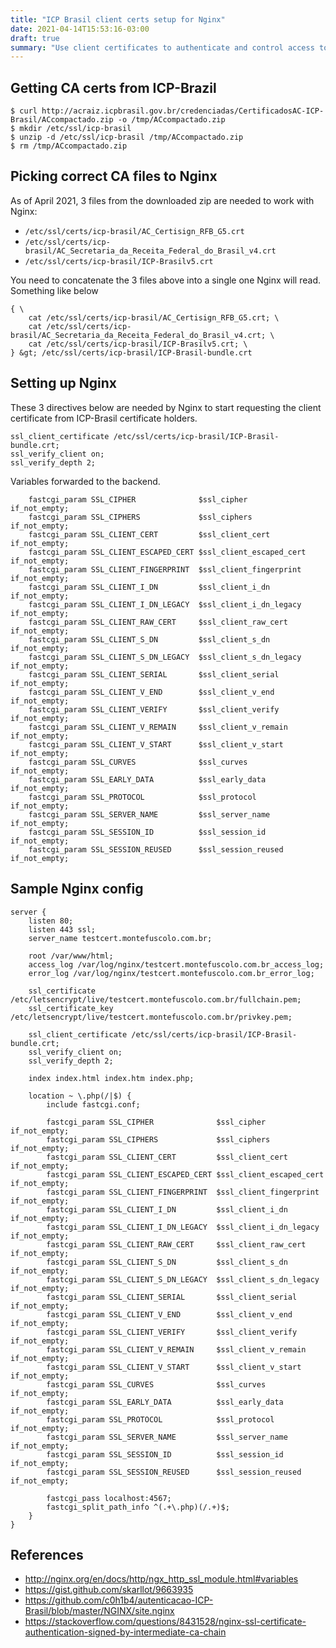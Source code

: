 ```yaml
---
title: "ICP Brasil client certs setup for Nginx"
date: 2021-04-14T15:53:16-03:00
draft: true
summary: "Use client certificates to authenticate and control access to resources with Nginx."
---
```


## Getting CA certs from ICP-Brazil

```shell
$ curl http://acraiz.icpbrasil.gov.br/credenciadas/CertificadosAC-ICP-Brasil/ACcompactado.zip -o /tmp/ACcompactado.zip
$ mkdir /etc/ssl/icp-brasil
$ unzip -d /etc/ssl/icp-brasil /tmp/ACcompactado.zip
$ rm /tmp/ACcompactado.zip
```


## Picking correct CA files to Nginx

As of April 2021, 3 files from the downloaded zip are needed to work with Nginx:

* `/etc/ssl/certs/icp-brasil/AC_Certisign_RFB_G5.crt`
* `/etc/ssl/certs/icp-brasil/AC_Secretaria_da_Receita_Federal_do_Brasil_v4.crt`
* `/etc/ssl/certs/icp-brasil/ICP-Brasilv5.crt`

You need to concatenate the 3 files above into a single one Nginx will read. Something like below

```shell
{ \
    cat /etc/ssl/certs/icp-brasil/AC_Certisign_RFB_G5.crt; \
    cat /etc/ssl/certs/icp-brasil/AC_Secretaria_da_Receita_Federal_do_Brasil_v4.crt; \
    cat /etc/ssl/certs/icp-brasil/ICP-Brasilv5.crt; \
} &gt; /etc/ssl/certs/icp-brasil/ICP-Brasil-bundle.crt
```


## Setting up Nginx

These 3 directives below are needed by Nginx to start requesting the client certificate from ICP-Brasil certificate holders.

```nginx
ssl_client_certificate /etc/ssl/certs/icp-brasil/ICP-Brasil-bundle.crt;
ssl_verify_client on;
ssl_verify_depth 2;
```

Variables forwarded to the backend.

```nginx
    fastcgi_param SSL_CIPHER              $ssl_cipher              if_not_empty;
    fastcgi_param SSL_CIPHERS             $ssl_ciphers             if_not_empty;
    fastcgi_param SSL_CLIENT_CERT         $ssl_client_cert         if_not_empty;
    fastcgi_param SSL_CLIENT_ESCAPED_CERT $ssl_client_escaped_cert if_not_empty;
    fastcgi_param SSL_CLIENT_FINGERPRINT  $ssl_client_fingerprint  if_not_empty;
    fastcgi_param SSL_CLIENT_I_DN         $ssl_client_i_dn         if_not_empty;
    fastcgi_param SSL_CLIENT_I_DN_LEGACY  $ssl_client_i_dn_legacy  if_not_empty;
    fastcgi_param SSL_CLIENT_RAW_CERT     $ssl_client_raw_cert     if_not_empty;
    fastcgi_param SSL_CLIENT_S_DN         $ssl_client_s_dn         if_not_empty;
    fastcgi_param SSL_CLIENT_S_DN_LEGACY  $ssl_client_s_dn_legacy  if_not_empty;
    fastcgi_param SSL_CLIENT_SERIAL       $ssl_client_serial       if_not_empty;
    fastcgi_param SSL_CLIENT_V_END        $ssl_client_v_end        if_not_empty;
    fastcgi_param SSL_CLIENT_VERIFY       $ssl_client_verify       if_not_empty;
    fastcgi_param SSL_CLIENT_V_REMAIN     $ssl_client_v_remain     if_not_empty;
    fastcgi_param SSL_CLIENT_V_START      $ssl_client_v_start      if_not_empty;
    fastcgi_param SSL_CURVES              $ssl_curves              if_not_empty;
    fastcgi_param SSL_EARLY_DATA          $ssl_early_data          if_not_empty;
    fastcgi_param SSL_PROTOCOL            $ssl_protocol            if_not_empty;
    fastcgi_param SSL_SERVER_NAME         $ssl_server_name         if_not_empty;
    fastcgi_param SSL_SESSION_ID          $ssl_session_id          if_not_empty;
    fastcgi_param SSL_SESSION_REUSED      $ssl_session_reused      if_not_empty;
```


## Sample Nginx config

```nginx
server {
    listen 80;
    listen 443 ssl;
    server_name testcert.montefuscolo.com.br;

    root /var/www/html;
    access_log /var/log/nginx/testcert.montefuscolo.com.br_access_log;
    error_log /var/log/nginx/testcert.montefuscolo.com.br_error_log;

    ssl_certificate /etc/letsencrypt/live/testcert.montefuscolo.com.br/fullchain.pem;
    ssl_certificate_key /etc/letsencrypt/live/testcert.montefuscolo.com.br/privkey.pem;

    ssl_client_certificate /etc/ssl/certs/icp-brasil/ICP-Brasil-bundle.crt;
    ssl_verify_client on;
    ssl_verify_depth 2;

    index index.html index.htm index.php;

    location ~ \.php(/|$) {
        include fastcgi.conf;

        fastcgi_param SSL_CIPHER              $ssl_cipher              if_not_empty;
        fastcgi_param SSL_CIPHERS             $ssl_ciphers             if_not_empty;
        fastcgi_param SSL_CLIENT_CERT         $ssl_client_cert         if_not_empty;
        fastcgi_param SSL_CLIENT_ESCAPED_CERT $ssl_client_escaped_cert if_not_empty;
        fastcgi_param SSL_CLIENT_FINGERPRINT  $ssl_client_fingerprint  if_not_empty;
        fastcgi_param SSL_CLIENT_I_DN         $ssl_client_i_dn         if_not_empty;
        fastcgi_param SSL_CLIENT_I_DN_LEGACY  $ssl_client_i_dn_legacy  if_not_empty;
        fastcgi_param SSL_CLIENT_RAW_CERT     $ssl_client_raw_cert     if_not_empty;
        fastcgi_param SSL_CLIENT_S_DN         $ssl_client_s_dn         if_not_empty;
        fastcgi_param SSL_CLIENT_S_DN_LEGACY  $ssl_client_s_dn_legacy  if_not_empty;
        fastcgi_param SSL_CLIENT_SERIAL       $ssl_client_serial       if_not_empty;
        fastcgi_param SSL_CLIENT_V_END        $ssl_client_v_end        if_not_empty;
        fastcgi_param SSL_CLIENT_VERIFY       $ssl_client_verify       if_not_empty;
        fastcgi_param SSL_CLIENT_V_REMAIN     $ssl_client_v_remain     if_not_empty;
        fastcgi_param SSL_CLIENT_V_START      $ssl_client_v_start      if_not_empty;
        fastcgi_param SSL_CURVES              $ssl_curves              if_not_empty;
        fastcgi_param SSL_EARLY_DATA          $ssl_early_data          if_not_empty;
        fastcgi_param SSL_PROTOCOL            $ssl_protocol            if_not_empty;
        fastcgi_param SSL_SERVER_NAME         $ssl_server_name         if_not_empty;
        fastcgi_param SSL_SESSION_ID          $ssl_session_id          if_not_empty;
        fastcgi_param SSL_SESSION_REUSED      $ssl_session_reused      if_not_empty;

        fastcgi_pass localhost:4567;
        fastcgi_split_path_info ^(.+\.php)(/.+)$;
    }
}
```


## References

* http://nginx.org/en/docs/http/ngx_http_ssl_module.html#variables
* https://gist.github.com/skarllot/9663935
* https://github.com/c0h1b4/autenticacao-ICP-Brasil/blob/master/NGINX/site.nginx
* https://stackoverflow.com/questions/8431528/nginx-ssl-certificate-authentication-signed-by-intermediate-ca-chain